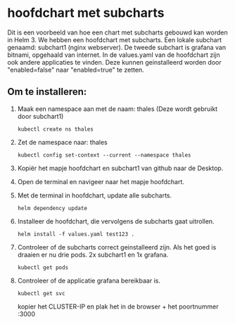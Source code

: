 # hoofdchart met subcharts

Dit is een voorbeeld van hoe een chart met subcharts gebouwd kan worden in Helm 3.
We hebben een hoofdchart met subcharts. Een lokale subchart genaamd: subchart1 (nginx webserver). De tweede subchart is grafana van bitnami, opgehaald van internet. In de values.yaml van de hoofdchart zijn ook andere applicaties te vinden. Deze kunnen geinstalleerd worden door "enabled=false" naar "enabled=true" te zetten.

## Om te installeren:

1. Maak een namespace aan met de naam: thales (Deze wordt gebruikt door subchart1)

    ```kubectl create ns thales```

2. Zet de namespace naar: thales

    ```kubectl config set-context --current --namespace thales```

3. Kopiër het mapje hoofdchart en subchart1 van github naar de Desktop.
4. Open de terminal en navigeer naar het mapje hoofdchart.
5. Met de terminal in hoofdchart, update alle subcharts.

    ```helm dependency update```
    
6. Installeer de hoofdchart, die vervolgens de subcharts gaat uitrollen.

    ```helm install -f values.yaml test123 .```
    
7. Controleer of de subcharts correct geinstalleerd zijn. Als het goed is draaien er nu drie pods. 2x subchart1 en 1x grafana.

    ```kubectl get pods```
  
8. Controleer of de applicatie grafana bereikbaar is.

    ```kubectl get svc```
    
   kopier het CLUSTER-IP en plak het in de browser + het poortnummer :3000
